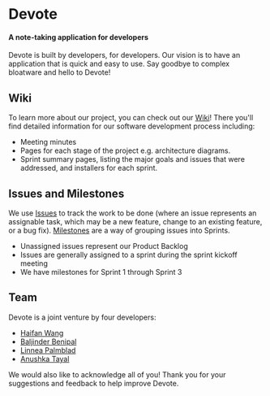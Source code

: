 # Devote

#### A note-taking application for developers

Devote is built by developers, for developers. Our vision is to have an application that is quick and easy to use. Say goodbye to complex bloatware and hello to Devote!

## Wiki

To learn more about our project, you can check out our [Wiki](https://github.com/12958954/devote/wiki)! There you'll find detailed information for our software development process including:

* Meeting minutes
* Pages for each stage of the project e.g. architecture diagrams.
* Sprint summary pages, listing the major goals and issues that were addressed, and installers for each sprint.

## Issues and Milestones

We use [Issues](https://github.com/12958954/devote/blob/main/issues.png) to track the work to be done (where an issue represents an assignable task, which may be a new feature, change to an existing feature, or a bug fix). [Milestones](https://github.com/12958954/devote/blob/main/milestones.png) are a way of grouping issues into Sprints.

* Unassigned issues represent our Product Backlog
* Issues are generally assigned to a sprint during the sprint kickoff meeting
* We have milestones for Sprint 1 through Sprint 3

## Team

Devote is a joint venture by four developers:

* [Haifan Wang](https://github.com/12958954)
* [Baljinder Benipal](https://git.uwaterloo.ca/bs2benip)
* [Linnea Palmblad](https://git.uwaterloo.ca/lpalmbla)
* [Anushka Tayal](https://git.uwaterloo.ca/atayal)

We would also like to acknowledge all of you! Thank you for your suggestions and feedback to help improve Devote.
